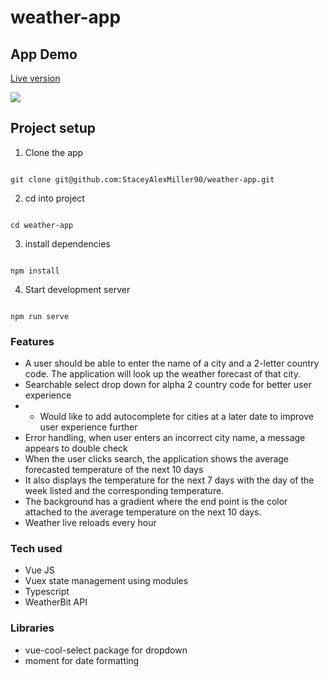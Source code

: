 # weather-app

## App Demo

[Live version](https://weather-app-stacey.netlify.app/)

![](/src/assets/weather-app.gif)

## Project setup

1. Clone the app

```

git clone git@github.com:StaceyAlexMiller90/weather-app.git

```

2. cd into project

```

cd weather-app

```

3. install dependencies

```

npm install

```

4. Start development server

```

npm run serve

```

### Features

- A user should be able to enter the name of a city and a 2-letter country code. The application will look up the weather forecast of that city.
- Searchable select drop down for alpha 2 country code for better user experience
- - Would like to add autocomplete for cities at a later date to improve user experience further
- Error handling, when user enters an incorrect city name, a message appears to double check
- When the user clicks search, the application shows the average forecasted temperature of the next 10 days
- It also displays the temperature for the next 7 days with the day of the week listed and the corresponding temperature.
- The background has a gradient where the end point is the color attached to the average temperature on the next 10 days.
- Weather live reloads every hour

### Tech used

- Vue JS
- Vuex state management using modules
- Typescript
- WeatherBit API

### Libraries

- vue-cool-select package for dropdown
- moment for date formatting
